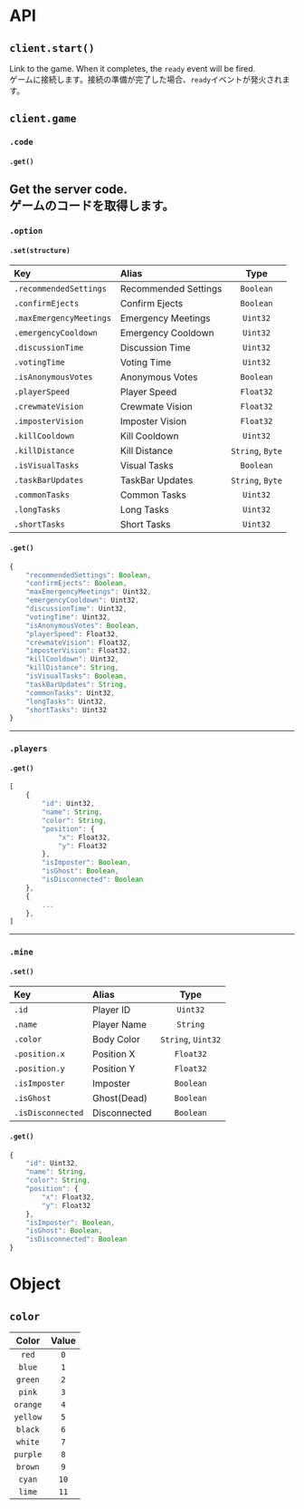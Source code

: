 # API
## `client.start()`
Link to the game. When it completes, the `ready` event will be fired.  
ゲームに接続します。接続の準備が完了した場合、`ready`イベントが発火されます。

## `client.game`
### `.code`
#### `.get()`
Get the server code.  
ゲームのコードを取得します。
---
### `.option`
#### `.set(structure)`
|Key|Alias|Type|
|:--|:--|:-:|
|`.recommendedSettings`|Recommended Settings|`Boolean`|
|`.confirmEjects`|Confirm Ejects|`Boolean`|
|`.maxEmergencyMeetings`|Emergency Meetings|`Uint32`|
|`.emergencyCooldown`|Emergency Cooldown|`Uint32`|
|`.discussionTime`|Discussion Time|`Uint32`|
|`.votingTime`|Voting Time|`Uint32`|
|`.isAnonymousVotes`|Anonymous Votes|`Boolean`|
|`.playerSpeed`|Player Speed|`Float32`|
|`.crewmateVision`|Crewmate Vision|`Float32`|
|`.imposterVision`|Imposter Vision|`Float32`|
|`.killCooldown`|Kill Cooldown|`Uint32`|
|`.killDistance`|Kill Distance|`String`, `Byte`|
|`.isVisualTasks`|Visual Tasks|`Boolean`|
|`.taskBarUpdates`|TaskBar Updates|`String`, `Byte`|
|`.commonTasks`|Common Tasks|`Uint32`|
|`.longTasks`|Long Tasks|`Uint32`|
|`.shortTasks`|Short Tasks|`Uint32`|
#### `.get()`
```js
{
 	"recommendedSettings": Boolean,
	"confirmEjects": Boolean,
	"maxEmergencyMeetings": Uint32,
	"emergencyCooldown": Uint32,
	"discussionTime": Uint32,
	"votingTime": Uint32,
	"isAnonymousVotes": Boolean,
	"playerSpeed": Float32,
	"crewmateVision": Float32,
	"imposterVision": Float32,
	"killCooldown": Uint32,
	"killDistance": String,
	"isVisualTasks": Boolean,
	"taskBarUpdates": String,
	"commonTasks": Uint32,
	"longTasks": Uint32,
	"shortTasks": Uint32
}
```
---
### `.players`
#### `.get()`
```js
[
	{
		"id": Uint32,
		"name": String,
		"color": String,
		"position": {
			"x": Float32,
			"y": Float32
		},
		"isImposter": Boolean,
		"isGhost": Boolean,
		"isDisconnected": Boolean
	},
	{
		...
	},
]
```
---
### `.mine`
#### `.set()`
|Key|Alias|Type|
|:--|:--|:-:|
|`.id`|Player ID|`Uint32`|
|`.name`|Player Name|`String`|
|`.color`|Body Color|`String`, `Uint32`|
|`.position.x`|Position X|`Float32`|
|`.position.y`|Position Y|`Float32`|
|`.isImposter`|Imposter|`Boolean`|
|`.isGhost`|Ghost(Dead)|`Boolean`|
|`.isDisconnected`|Disconnected|`Boolean`|
#### `.get()`
```js
{
	"id": Uint32,
	"name": String,
	"color": String,
	"position": {
		"x": Float32,
		"y": Float32
	},
	"isImposter": Boolean,
	"isGhost": Boolean,
	"isDisconnected": Boolean
}
```

# Object
## `color`
|Color|Value|
|:-:|:-:|
|`red`|`0`|
|`blue`|`1`|
|`green`|`2`|
|`pink`|`3`|
|`orange`|`4`|
|`yellow`|`5`|
|`black`|`6`|
|`white`|`7`|
|`purple`|`8`|
|`brown`|`9`|
|`cyan`|`10`|
|`lime`|`11`|
